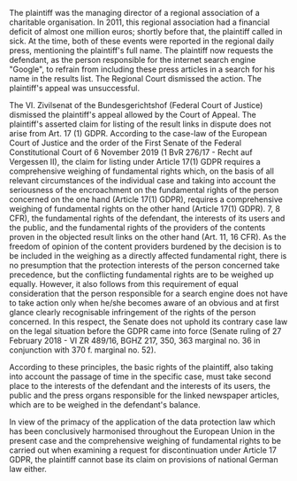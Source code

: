 The plaintiff was the managing director of a regional association of a charitable organisation. In 2011, this regional association had a financial deficit of almost one million euros; shortly before that, the plaintiff called in sick. At the time, both of these events were reported in the regional daily press, mentioning the plaintiff's full name. The plaintiff now requests the defendant, as the person responsible for the internet search engine "Google", to refrain from including these press articles in a search for his name in the results list. The Regional Court dismissed the action. The plaintiff's appeal was unsuccessful.

The VI. Zivilsenat of the Bundesgerichtshof (Federal Court of Justice) dismissed the plaintiff's appeal allowed by the Court of Appeal. The plaintiff's asserted claim for listing of the result links in dispute does not arise from Art. 17 (1) GDPR. According to the case-law of the European Court of Justice and the order of the First Senate of the Federal Constitutional Court of 6 November 2019 (1 BvR 276/17 - Recht auf Vergessen II), the claim for listing under Article 17(1) GDPR requires a comprehensive weighing of fundamental rights which, on the basis of all relevant circumstances of the individual case and taking into account the seriousness of the encroachment on the fundamental rights of the person concerned on the one hand (Article 17(1) GDPR), requires a comprehensive weighing of fundamental rights on the other hand (Article 17(1) GDPR). 7, 8 CFR), the fundamental rights of the defendant, the interests of its users and the public, and the fundamental rights of the providers of the contents proven in the objected result links on the other hand (Art. 11, 16 CFR). As the freedom of opinion of the content providers burdened by the decision is to be included in the weighing as a directly affected fundamental right, there is no presumption that the protection interests of the person concerned take precedence, but the conflicting fundamental rights are to be weighed up equally. However, it also follows from this requirement of equal consideration that the person responsible for a search engine does not have to take action only when he/she becomes aware of an obvious and at first glance clearly recognisable infringement of the rights of the person concerned. In this respect, the Senate does not uphold its contrary case law on the legal situation before the GDPR came into force (Senate ruling of 27 February 2018 - VI ZR 489/16, BGHZ 217, 350, 363 marginal no. 36 in conjunction with 370 f. marginal no. 52).

According to these principles, the basic rights of the plaintiff, also taking into account the passage of time in the specific case, must take second place to the interests of the defendant and the interests of its users, the public and the press organs responsible for the linked newspaper articles, which are to be weighed in the defendant's balance.

In view of the primacy of the application of the data protection law which has been conclusively harmonised throughout the European Union in the present case and the comprehensive weighing of fundamental rights to be carried out when examining a request for discontinuation under Article 17 GDPR, the plaintiff cannot base its claim on provisions of national German law either.
